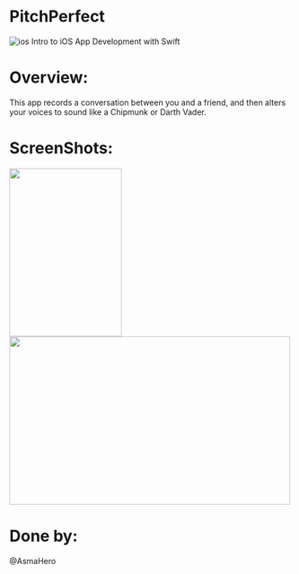 # PitchPerfect
![ios](https://user-images.githubusercontent.com/48783969/59655094-cc02ab80-91a1-11e9-885c-94199339fc21.png)
Intro to iOS App Development with Swift

# Overview:
This app records a conversation between you and a friend, and then alters your voices to sound like a Chipmunk or Darth Vader.

# ScreenShots:

<img src="https://user-images.githubusercontent.com/48783969/59660684-d9279680-91b1-11e9-885e-c0860b81541e.png" width="200" height="300"> <img src="https://user-images.githubusercontent.com/48783969/59660695-dfb60e00-91b1-11e9-8491-9e1d512bdbfb.png" width="500" height="300"> 


# Done by:
@AsmaHero


